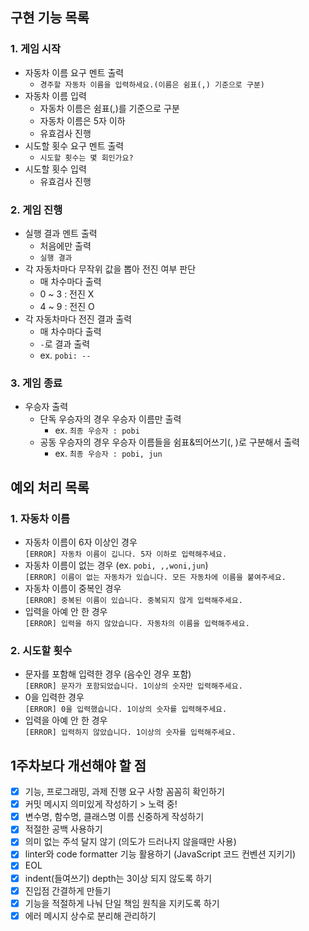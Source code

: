 ## 구현 기능 목록

### 1. 게임 시작

- 자동차 이름 요구 멘트 출력
  - `경주할 자동차 이름을 입력하세요.(이름은 쉼표(,) 기준으로 구분)`
- 자동차 이름 입력
  - 자동차 이름은 쉼표(,)를 기준으로 구분
  - 자동차 이름은 5자 이하
  - 유효검사 진행
- 시도할 횟수 요구 멘트 출력
  - `시도할 횟수는 몇 회인가요?`
- 시도할 횟수 입력
  - 유효검사 진행

### 2. 게임 진행

- 실행 결과 멘트 출력
  - 처음에만 출력
  - `실행 결과`
- 각 자동차마다 무작위 값을 뽑아 전진 여부 판단
  - 매 차수마다 출력
  - 0 ~ 3 : 전진 X
  - 4 ~ 9 : 전진 O
- 각 자동차마다 전진 결과 출력
  - 매 차수마다 출력
  - `-`로 결과 출력
  - ex. `pobi: --`

### 3. 게임 종료

- 우승자 출력
  - 단독 우승자의 경우 우승자 이름만 출력
    - ex. `최종 우승자 : pobi`
  - 공동 우승자의 경우 우승자 이름들을 쉼표&띄어쓰기(, )로 구분해서 출력
    - ex. `최종 우승자 : pobi, jun`

## 예외 처리 목록

### 1. 자동차 이름

- 자동차 이름이 6자 이상인 경우  
  `[ERROR] 자동차 이름이 깁니다. 5자 이하로 입력해주세요.`
- 자동차 이름이 없는 경우 (ex. `pobi, ,,woni,jun`)  
  `[ERROR] 이름이 없는 자동차가 있습니다. 모든 자동차에 이름을 붙여주세요.`
- 자동차 이름이 중복인 경우  
  `[ERROR] 중복된 이름이 있습니다. 중복되지 않게 입력해주세요.`
- 입력을 아예 안 한 경우  
  `[ERROR] 입력을 하지 않았습니다. 자동차의 이름을 입력해주세요.`

### 2. 시도할 횟수

- 문자를 포함해 입력한 경우 (음수인 경우 포함)  
  `[ERROR] 문자가 포함되었습니다. 1이상의 숫자만 입력해주세요.`
- 0을 입력한 경우  
  `[ERROR] 0을 입력했습니다. 1이상의 숫자를 입력해주세요.`
- 입력을 아예 안 한 경우  
  `[ERROR] 입력하지 않았습니다. 1이상의 숫자를 입력해주세요.`

## 1주차보다 개선해야 할 점

- [x] 기능, 프로그래밍, 과제 진행 요구 사항 꼼꼼히 확인하기
- [x] 커밋 메시지 의미있게 작성하기 > 노력 중!
- [x] 변수명, 함수명, 클래스명 이름 신중하게 작성하기
- [x] 적절한 공백 사용하기
- [x] 의미 없는 주석 달지 않기 (의도가 드러나지 않을때만 사용)
- [x] linter와 code formatter 기능 활용하기 (JavaScript 코드 컨벤션 지키기)
- [x] EOL
- [x] indent(들여쓰기) depth는 3이상 되지 않도록 하기
- [x] 진입점 간결하게 만들기
- [x] 기능을 적절하게 나눠 단일 책임 원칙을 지키도록 하기
- [x] 에러 메시지 상수로 분리해 관리하기
